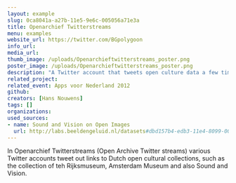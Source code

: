 ```yaml
---
layout: example
slug: 0ca8041a-a27b-11e5-9e6c-005056a71e3a
title: Openarchief Twitterstreams
menu: examples
website_url: https://twitter.com/BGpolygoon
info_url: 
media_url: 
thumb_image: /uploads/Openarchieftwitterstreams_poster.png
poster_image: /uploads/Openarchieftwitterstreams_poster.png
description: "A Twitter account that tweets open culture data a few times a day"
related_project: 
related_event: Apps voor Nederland 2012
github: 
creators: [Hans Nouwens]
tags: []
organizations: 
used_sources: 
- name: Sound and Vision on Open Images
  url: http://labs.beeldengeluid.nl/datasets#dbd157b4-edb3-11e4-8099-005056a71e3a
---
```


In Openarchief Twitterstreams (Open Archive Twitter streams) various Twitter accounts tweet out links to Dutch open cultural collections, such as the collection of teh Rijksmuseum, Amsterdam Museum and also Sound and Vision.
